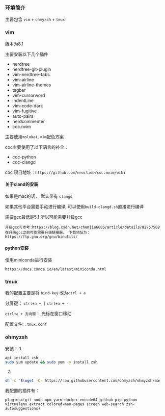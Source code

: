 
### 环境简介

主要包含 `vim` + `ohmyzsh` + `tmux`


### vim
版本为8.1

主要安装以下几个插件
+ nerdtree
+ nerdtree-git-plugin
+ vim-nerdtree-tabs
+ vim-airline
+ vim-airline-themes
+ tagbar
+ vim-cursorword
+ indentLine
+ vim-code-dark
+ vim-fugitive
+ auto-pairs
+ nerdcommenter
+ coc.nvim

主要使用`molokai.vim`配色方案

coc主要使用了以下语言的补全：
+ coc-python
+ coc-clangd


coc 项目地址：`https://github.com/neoclide/coc.nvim/wiki`


#### 关于cland的安装
如果是mac的话， 默认带有 `clangd`

如果其他平台需要手动进行编译, 可以使用`build-clangd.sh`直接进行编译

需要gcc最低是5.1 所以可能需要升级gcc
```
升级gcc可参考:https://blog.csdn.net/chenjia6605/article/details/82757568
在升级gcc之前可能需要升级链接器， 下载地址为：https://ftp.gnu.org/gnu/binutils/
```
#### python安装
使用miniconda进行安装
```
https://docs.conda.io/en/latest/miniconda.html
```


### tmux
我的配置主要是将 `bind-key` 改为`ctrl + a`

分屏键：
`ctrl+a + |`
`ctrl+a + -`

`ctrl+a + 方向键`： 光标在窗口移动

配置文件: `.tmux.conf`


### ohmyzsh


安装：
1.
```bash
apt install zsh
sudo yum update && sudo yum -y install zsh
```
2.
```bash
sh -c "$(wget -O- https://raw.githubusercontent.com/ohmyzsh/ohmyzsh/master/tools/install.sh)"
```

我配置的插件有：
```
plugins=(git node npm yarn docker encode64 github pip python virtualenv extract colored-man-pages screen web-search zsh-             autosuggestions)
```



